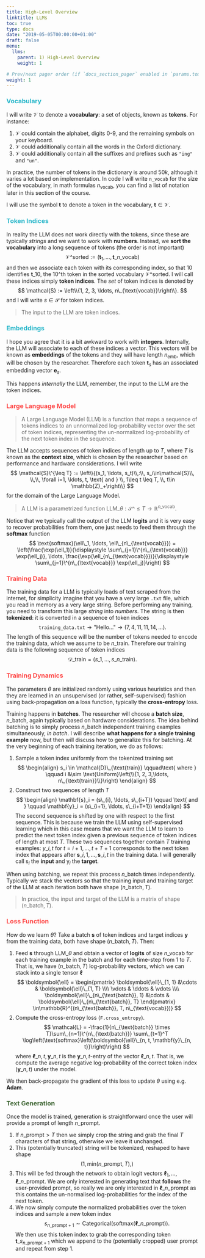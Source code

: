 ```yaml
---
title: High-Level Overview
linktitle: LLMs
toc: true
type: docs
date: "2019-05-05T00:00:00+01:00"
draft: false
menu:
  llms:
    parent: 1) High-Level Overview
    weight: 1

# Prev/next pager order (if `docs_section_pager` enabled in `params.toml`)
weight: 1
---
```

### <span style="color:#2AB7CA">Vocabulary</span>
I will write $\mathcal{V}$ to denote a **vocabulary**: a set of objects, known as **tokens**. For instance:
 1. $\mathcal{V}$ could contain the alphabet, digits $0$-$9$, and the remaining symbols on your keyboard. 
 2. $\mathcal{V}$ could additionally contain all the words in the Oxford dictionary.
 3. $\mathcal{V}$ could additionally contain all the suffixes and prefixes such as `"ing"` and `"un"`.
 
In practice, the number of tokens in the dictionary is around $50k$, although it varies a lot based on implementation. In code I will write `n_vocab` for the size of the vocabulary, in math formulas $n_{\text{vocab}}$, you can find a list of notation later in this section of the course.

I will use the symbol $\mathbf{t}$ to denote a token in the vocabulary, $\mathbf{t}\in\mathcal{V}$.

### <span style="color:#2AB7CA">Token Indices</span>
In reality the LLM does not work directly with the tokens, since these are typically *strings* and we want to work with **numbers**. Instead, we **sort the vocabulary** into a long sequence of tokens (the order is not important)
$$
\mathcal{V}\^{\text{sorted}} := (\mathbf{t}_1, \ldots, \mathbf{t}\_{n\_{\text{vocab}}})
$$
and then we associate each token with its corresponding index, so that $10$ identifies $\mathbf{t}\_{10}$, the $10\^{\text{th}}$ token in the sorted vocabulary $\mathcal{V}\^{\text{sorted}}$. I will call these indices simply **token indices**. The *set* of token indices is denoted by
$$
\mathcal{S} := \left\\{1, 2, 3, \ldots, n\_{\text{vocab}}\right\\}.
$$
and I will write $s\in\mathcal{S}$ for token indices.

> The input to the LLM are token indices.

### <span style="color:#2AB7CA">Embeddings</span>
I hope you agree that it is a bit awkward to work with **integers**. Internally, the LLM will associate to each of these indices a vector. This vectors will be known as **embeddings** of the tokens and they will have length $n_{\text{emb}}$, which will be chosen by the researcher. Therefore each token $\mathbf{t}_s$ has an associated embedding vector $\mathbf{e}_s$. 

This happens *internally* the LLM, remember, the input to the LLM are the token indices.

### <span style="color: #FE4A49">Large Language Model</span>
> A Large Language Model (LLM) is a function that maps a sequence of tokens indices to an unnormalized log-probability vector over the set of token indices, representing the un-normalized log-probability of the next token index in the sequence.

The LLM accepts sequences of token indices of length up to $T$, where $T$ is known as the **context size**, which is chosen by the researcher based on performance and hardware considerations. I will write
$$
\mathcal{S}\^{\leq T} := \left\\{(s_1, \ldots, s_t)\\,:\\, s_i\in\mathcal{S}\\, \\,\\, \forall i=1, \ldots, t, \text{ and } \\, 1\leq t \leq T, \\, t\in \mathbb{Z}_+\right\\}
$$
for the domain of the Large Language Model.

> A LLM is a parametrized function $\text{LLM}\_\theta:\mathcal{S}\^{\leq T}\to \mathbb{R}^{n\_{\text{vocab}}}$.

Notice that we typically call the output of the LLM **logits** and it is very easy to recover probabilities from them, one just needs to feed them through the **softmax** function
$$
\text{softmax}(\ell\_1, \ldots, \ell\_{n\_{\text{vocab}}}) = \left(\frac{\exp(\ell_1)}{\displaystyle \sum\_{j=1}\^{n\_{\text{vocab}}} \exp(\ell_j)}, \ldots, \frac{\exp(\ell_{n\_{\text{vocab}}})}{\displaystyle \sum\_{j=1}\^{n\_{\text{vocab}}} \exp(\ell_j)}\right)
$$

### <span style="color: #FE4A49">Training Data</span>
The training data for a LLM is typically loads of text scraped from the internet, for simplicity imagine that you have a very large `.txt` file, which you read in memory as a very large string. Before performing any training, you need to transform this large *string* into *numbers*. The string is then **tokenized**: it is converted in a sequence of token indices
$$
\texttt{training_data.txt} \longrightarrow \text{"Hello..."} \longrightarrow (7, 4, 11, 11, 14, \ldots).
$$
The length of this sequence will be the number of tokens needed to encode the training data, which we assume to be $n\_{\text{train}}$. Therefore our training data is the following sequence of token indices
$$
\mathcal{D}\_{\text{train}} = (s\_1, \ldots, s\_{n\_{\text{train}}}).
$$

### <span style="color: #FE4A49">Training Dynamics</span>
The parameters $\theta$ are initialized randomly using various heuristics and then they are learned in an unsupervised (or rather, self-supervised) fashion using back-propagation on a loss function, typically the **cross-entropy** loss. 

Training happens in **batches**. The researcher will choose a **batch size**, $n\_{\text{batch}}$, again typically based on hardware considerations. The idea behind batching is to simply process $n\_{\text{batch}}$ independent training examples simultaneously, *in batch*. I will describe **what happens for a single training example** now, but then will discuss how to generalize this for batching. At the very beginning of each training iteration, we do as follows:
1. Sample a token index uniformly from the tokenized training set
$$
\begin{align}
    s_i \in \mathcal{D}\_{\text{train}} \qquad\text{ where } \qquad i &\sim \text{Uniform}\left(\\{1, 2, 3,\ldots, n\_{\text{train}}\\}\right)
\end{align}
$$
2. Construct two sequences of length $T$
$$
\begin{align}
    \mathbf{s}_i = (s\_{i}, \ldots, s\_{i+T}) \qquad \text{ and } \qquad \mathbf{y}_i = (s\_{i+1}, \ldots, s\_{i+T+1})
\end{align}
$$
The second sequence is shifted by one with respect to the first sequence. This is because we train the LLM using self-supervised learning which in this case means that we want the LLM to learn to predict the next token index given a previous sequence of token indices of length at most $T$. These two sequences together contain $T$ training examples: $y\_{i, t}$ for $t = i+1, \ldots, t+T+1$ corresponds to the next token index that appears after $\mathbf{s}\_{i, 1}, \ldots, \mathbf{s}\_{i, t}$ in the training data. I will generally call $\mathsf{s}_i$ the **input** and $\mathsf{y}_i$ the **target**.

When using batching, we repeat this process $n\_{\text{batch}}$ times independently. Typically we stack the vectors so that the training input and training target of the LLM at each iteration both have shape $(n\_{\text{batch}}, T)$.

> In practice, the input and target of the LLM is a matrix of shape $(n\_{\text{batch}}, T)$. 

### <span style="color: #FE4A49">Loss Function</span>
How do we learn $\theta$? Take a batch $\mathbf{s}$ of token indices and target indices $\mathbf{y}$ from the training data, both have shape $(n\_{\text{batch}}, T)$. Then:

1. Feed $\mathbf{s}$ through $\text{LLM}\_\theta$ and obtain a vector of **logits** of size $n\_{\text{vocab}}$ for each training example in the batch and for each time-step from $1$ to $T$. That is, we have $(n\_{\text{batch}}, T)$ log-probability vectors, which we can stack into a single tensor $\boldsymbol{\ell}$
$$
\boldsymbol{\ell} = \begin{pmatrix}
    \boldsymbol{\ell}\_{1, 1} &\cdots  & \boldsymbol{\ell}\_{1, T} \\\\
    \vdots & \ddots & \vdots \\\\
    \boldsymbol{\ell}\_{n\_{\text{batch}}, 1} &\cdots  & \boldsymbol{\ell}\_{n\_{\text{batch}}, T}
\end{pmatrix} \in\mathbb{R}^{(n\_{\text{batch}}, T, n\_{\text{vocab}})}
$$
2. Compute the cross-entropy loss (`F.cross_entropy`).
$$
\mathcal{L} = -\frac{1}{n\_{\text{batch}} \times T}\sum\_{n=1}\^{n\_{\text{batch}}} \sum\_{t=1}^T \log\left(\text{softmax}\left(\boldsymbol{\ell}\_{n, t, \mathbf{y}\_{n, t}}\right)\right)
$$
where $\boldsymbol{\ell}\_{n, t, \mathbf{y}\_{n, t}}$ is the $\mathbf{y}\_{n, t}$-entry of the vector $\boldsymbol{\ell}\_{n, t}$. That is, we compute the average negative log-probability of the correct token index ($\mathbf{y}\_{n, t}$) under the model.

We then back-propagate the gradient of this loss to update $\theta$ using e.g. **Adam**.

### <span style="color: #3F6634">Text Generation</span>
Once the model is trained, generation is straightforward once the user will provide a prompt of length $n\_{\text{prompt}}$. 


1. If $n\_{\text{prompt}} > T$ then we simply crop the string and grab the final $T$ characters of that string, otherwise we leave it unchanged.
2. This (potentially truncated) string will be tokenized, reshaped to have shape 
$$
(1, \text{min}(n\_{\text{prompt}}, T), )
$$
3. This will be fed through the network to obtain logit vectors $\boldsymbol{\ell}_1, \ldots, \boldsymbol{\ell}\_{n\_{\text{prompt}}}$. We are only interested in generating text that **follows** the user-provided prompt, so really we are only interested in $\boldsymbol{\ell}\_{n\_{\text{prompt}}}$ as this contains the un-normalised log-probabilities for the index of the next token.
4. We now simply compute the normalized probabilities over the token indices and sample a new token index
$$
s_{n\_{\text{prompt}}+1} \sim \text{Categorical}(\text{softmax}(\boldsymbol{\ell}\_{n\_{\text{prompt}}})).
$$
We then use this token index to grab the corresponding token $\mathbf{t}\_{s_{n\_{\text{prompt}}+1}}$ which we append to the (potentially cropped) user prompt and repeat from step 1.

